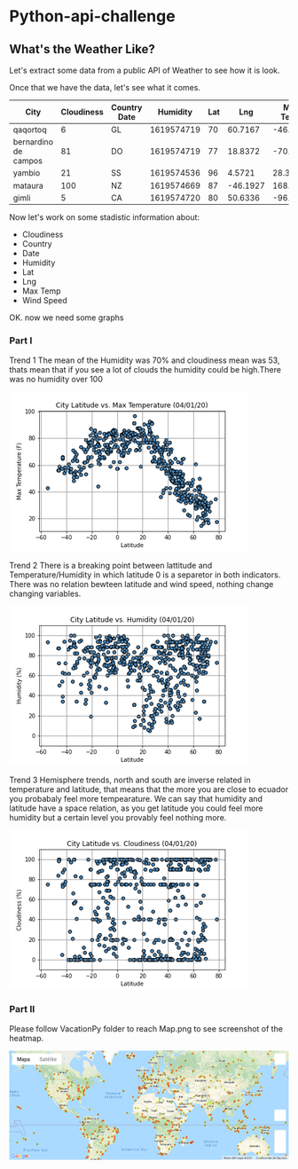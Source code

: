 # Python-api-challenge
## What's the Weather Like?

Let's extract some data from a public API of Weather to see how it is look.

Once that we have the data, let's see what it comes.

City | Cloudiness | Country	Date | Humidity | Lat | Lng | Max Temp | Wind Speed
---- | ---------- | ------------ | -------- | --- | --- | -------- | ----------
qaqortoq | 6 | GL | 1619574719 | 70 | 60.7167 | -46.0333 | 41.00 | 6.91
bernardino de campos | 81 | DO | 1619574719 | 77 | 18.8372 | -70.0172 | 77.00 | 1.01
yambio | 21 | SS | 1619574536 | 96 | 4.5721 | 28.3955 | 67.05 | 4.05
mataura | 100 | NZ | 1619574669 | 87 | -46.1927 | 168.8643 | 55.99 | 15.01
gimli | 5 | CA | 1619574720 | 80 | 50.6336 | -96.9907 | 35.60 | 10.36

Now let's work on some stadistic information about:

* Cloudiness    
* Country      
* Date          
* Humidity      
* Lat           
* Lng           
* Max Temp      
* Wind Speed   

OK. now we need some graphs 

### Part I 

Trend 1
The mean of the Humidity was 70% and cloudiness mean was 53, thats mean that if you see a lot of clouds the humidity could be high.There was no humidity over 100

![Trend1](https://github.com/greaterpablo/python-api-challenge/blob/main/WeatherPy/fig1.png) 

Trend 2
There is a breaking point between lattitude and Temperature/Humidity in which latitude 0 is a separetor in both indicators. There was no relation bewteen latitude and wind speed, nothing change changing variables.

![Trend2](https://github.com/greaterpablo/python-api-challenge/blob/main/WeatherPy/fig2.png) 

Trend 3
Hemisphere trends, north and south are inverse related in temperature and latitude, that means that the more you are close to ecuador you probabaly feel more tempearature. We can say that humidity and latitude have a space relation, as you get latitude you could feel more humidity but a certain level you provably feel nothing more.

![Trend3](https://github.com/greaterpablo/python-api-challenge/blob/main/WeatherPy/fig3.png) 

### Part II

Please follow VacationPy folder to reach Map.png to see screenshot of the heatmap.

![Map](https://github.com/greaterpablo/python-api-challenge/blob/main/VacationPy/map.png) 
